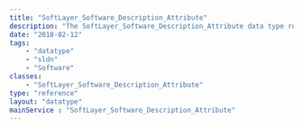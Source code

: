 ```yaml
---
title: "SoftLayer_Software_Description_Attribute"
description: "The SoftLayer_Software_Description_Attribute data type represents an attributes associated with this software description. "
date: "2018-02-12"
tags:
    - "datatype"
    - "sldn"
    - "Software"
classes:
    - "SoftLayer_Software_Description_Attribute"
type: "reference"
layout: "datatype"
mainService : "SoftLayer_Software_Description_Attribute"
---
```

